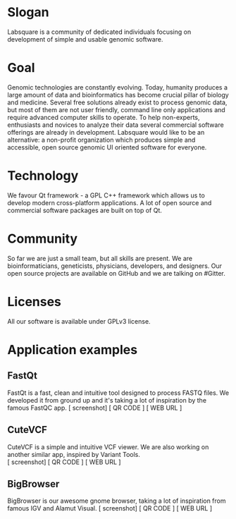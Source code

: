 
# Slogan
Labsquare is a community of dedicated individuals focusing on development of simple and usable genomic software.

# Goal
Genomic technologies are constantly evolving. Today, humanity produces a large amount of data and bioinformatics has become crucial pillar of biology and medicine. Several free solutions already exist to process genomic data, but most of them are not user friendly, command line only applications and require advanced computer skills to operate. To help non-experts, enthusiasts and novices to analyze their data several commercial software offerings are already in development. Labsquare would like to be an alternative: a non-profit organization which produces simple and accessible, open source genomic UI oriented software for everyone.  

# Technology
We favour Qt framework - a GPL C++ framework which allows us to develop modern cross-platform applications. A lot of open source and commercial software packages are built on top of Qt.

# Community
So far we are just a small team, but all skills are present. We are bioinformaticians, geneticists, physicians, developers, and designers. Our open source projects are available on GitHub and we are talking on #Gitter.

# Licenses
All our software is available under GPLv3 license.

# Application examples

## FastQt
FastQt is a fast, clean and intuitive tool designed to process FASTQ files. We developed it from ground up and it's taking a lot of inspiration by the famous FastQC app.
[ screenshot]
[ QR CODE ]
[ WEB URL ]

## CuteVCF
CuteVCF is a simple and intuitive VCF viewer. We are also working on another similar app, inspired by Variant Tools.  
[ screenshot]
[ QR CODE ]
[ WEB URL ]

## BigBrowser
BigBrowser is our awesome gnome browser, taking a lot of inspiration from famous IGV and Alamut Visual.
[ screenshot]
[ QR CODE ]
[ WEB URL ]
